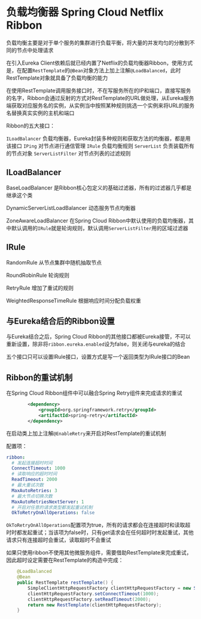 # 负载均衡器 Spring Cloud Netflix Ribbon

负载均衡主要是对于单个服务的集群进行负载平衡，将大量的并发均匀的分散到不同的节点中处理请求

在引入Eureka Client依赖后就已经内置了Netflix的负载均衡器Ribbon，使用方式是，在配置`RestTemplate`的`@Bean`对象方法上加上注解`@LoadBalanced`，此时RestTemplate对象就具备了负载均衡的能力

在使用RestTemplate调用服务接口时，不在写服务所在的IP和端口，直接写服务的名字，Ribbon会通过反射的方式对RestTemplate的URL做处理，从Eureka服务端获取对应服务名的实例，从实例当中按照某种规则挑选一个实例来将URL的服务名替换真实实例的主机和端口

Ribbon的五大接口：

`ILoadBalancer` 负载均衡器，Eureka封装多种规则和获取方法的均衡器，都是用该接口
`IPing` 对节点进行通信管理
`IRule` 负载均衡规则
`ServerList` 负责装载所有的节点对象
`ServerListFilter` 对节点列表的过滤规则

## ILoadBalancer

BaseLoadBalancer 是Ribbon核心包定义的基础过滤器，所有的过滤器几乎都是继承这个类

DynamicServerListLoadBalancer 动态服务节点均衡器

ZoneAwareLoadBalancer 在Spring Cloud Ribbon中默认使用的负载均衡器，其中默认调用的`IRule`就是轮询规则，默认调用`ServerListFilter`用的区域过滤器

## IRule

RandomRule 从节点集群中随机抽取节点

RoundRobinRule 轮询规则

RetryRule 增加了重试的规则

WeightedResponseTimeRule 根据响应时间分配负载权重

## 与Eureka结合后的Ribbon设置

与Eureka结合之后，Spring Cloud Ribbon的其他接口都被Eureka接管，不可以重新设置，除非将`ribbon.eureka.enabled`设为false，则关闭与eureka的结合

五个接口只可以设置IRule接口，设置方式是写一个返回类型为IRule接口的Bean

## Ribbon的重试机制

在Spring Cloud Ribbon组件中可以融合Spring Retry组件来完成请求的重试

```xml
        <dependency>
            <groupId>org.springframework.retry</groupId>
            <artifactId>spring-retry</artifactId>
        </dependency>
```

在启动类上加上注解`@EnableRetry`来开启对RestTemplate的重试机制

配置项：

```yaml
ribbon:
  # 发起连接超时时间
  ConnectTimeout: 1000
  # 读取响应的超时时间
  ReadTimeout: 2000
  # 最大重试次数
  MaxAutoRetries: 3
  # 最大节点切换次数
  MaxAutoRetriesNextServer: 1
  # 开启对任意的请求类型都发起重试机制
  OkToRetryOnAllOperations: false
```

`OkToRetryOnAllOperations`配置项为true，所有的请求都会在连接超时和读取超时时都发起重试；当该项为false时，只有get请求会在任何超时时发起重试，其他请求只有连接超时会重试，读取超时不会重试

如果只使用ribbon不使用其他微服务组件，需要借助RestTemplate来完成重试，因此超时设定需要在RestTemplate的构造中完成：

```java
    @LoadBalanced
    @Bean
    public RestTemplate restTemplate() {
        SimpleClientHttpRequestFactory clientHttpRequestFactory = new SimpleClientHttpRequestFactory();
        clientHttpRequestFactory.setConnectTimeout(1000);
        clientHttpRequestFactory.setReadTimeout(2000);
        return new RestTemplate(clientHttpRequestFactory);
    }
```

